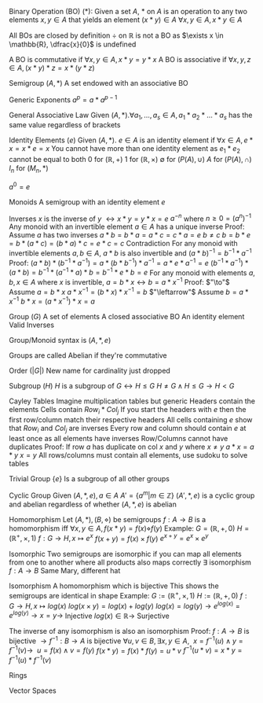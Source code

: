 Binary Operation (BO) $(*)$:
	Given a set $A$,
	 $*$ on $A$ is an operation to any two elements $x, y \in A$ that yields an element $(x*y) \in A$ 
	 $\forall x, y \in A, x*y \in A$

All BOs are closed by definition 
$\div$ on $\mathbb{R}$ is not a BO as $\exists x \in \mathbb{R}, \dfrac{x}{0}$ is undefined

A BO is commutative if $\forall x, y \in A, x *y = y*x$ 
A BO is associative if $\forall x, y, z \in A, (x*y)*z = x*(y*z)$

Semigroup $(A, *)$
	A set endowed with an associative BO 

Generic Exponents
	$a^p = a * a^{p-1}$

General Associative Law
	Given $(A, *). \forall a_1, \dots, a_s \in A, a_1 * a_2 * \dots * a_s$ has the same value regardless of brackets

Identity Elements $(e)$ 
	Given $(A, *)$. $e \in A$ is an identity element if $\forall x \in A, e*x = x*e = x$
	You cannot have more than one identity element as $e_1 * e_2$ cannot be equal to both
	0 for $(\mathbb{R}, +)$
	1 for $(\mathbb{R}, \times)$
	$\emptyset$ for $(P(A), \cup)$
	$A$ for $(P(A), \cap)$
	$I_n$ for $(M_n, *)$

$a^0 = e$

Monoids
	A semigroup with an identity element $e$ 

Inverses
	$x$ is the inverse of $y$ $\leftrightarrow x * y = y*x = e$
	$a^{-n}$ where $n \geq 0 = (a^{n})^{-1}$	
	Any monoid with an invertible element $a \in A$ has a unique inverse 
		Proof:
			Assume $a$ has two inverses
			$a * b = b * a = a * c = c * a = e$
			$b \neq c$ 
			$b = b * e = b* (a * c) = (b * a) * c = e * c = c$
			Contradiction
	For any monoid with invertible elements $a, b \in A$, $a*b$ is also invertible and $(a*b)^{-1} = b^{-1} * a^{-1}$ 
		Proof:
			$(a*b) * (b^{-1} * a^{-1}) = a * (b * b^{-1}) * a^{-1} = a*e*a^{-1} = e$
			$(b^{-1} * a^{-1}) * (a*b) = b^{-1} * (a^{-1}  * a) * b = b^{-1} * e * b = e$
	For any monoid with elements $a,b,x \in A$ where $x$ is invertible, $a = b * x \leftrightarrow b = a * x^{-1}$
		Proof:
			$"\to"$ 
				Assume $a = b*x$ 
				$a * x^{-1}= (b*x) * x^{-1} = b$
			$"\leftarrow"$ 
				Assume $b = a * x^{-1}$ 
				$b * x = (a * x^{-1}) * x = a$

Group $(G)$
	A set of elements
	A closed associative BO
	An identity element
	Valid Inverses

Group/Monoid syntax is $(A, *, e)$

Groups are called Abelian if they're commutative 

Order $(|G|)$
	New name for cardinality just dropped

Subgroup $(H)$
	$H$ is a subgroup of $G \leftrightarrow H \leq G$ 
	$H \neq G \land H \leq G \to H < G$

Cayley Tables
	Imagine multiplication tables but generic
	Headers contain the elements
	Cells contain $Row_i * Col_j$ 
	If you start the headers with $e$ then the first row/column match their respective headers
	All cells containing $e$ show that $Row_i$ and $Col_j$ are inverses
	Every row and column should contain $e$ at least once as all elements have inverses
	Row/Columns cannot have duplicates
		Proof:
			If row $a$ has duplicate on col $x$ and $y$ where $x \neq y$ 
			$a * x = a* y$
			$x = y$
	All rows/columns must contain all elements, use sudoku to solve tables

Trivial Group
	$\{e\}$
	Is a subgroup of all other groups

Cyclic Group
	Given $(A, *, e), a \in A$
	$A' = \{a^m | m \in \mathbb{Z}\}$
	$(A', *, e)$ is a cyclic group and abelian regardless of whether $(A, *, e)$ is abelian

Homomorphism
	Let $(A, *), (B, \diamond)$ be semigroups
	$f: A \to B$ is a homomorphism iff $\forall x, y \in A, f(x * y) = f(x) \diamond f(y)$
	Example:
		$G = (\mathbb{R}, +, 0)$
		$H = (\mathbb{R}^+, \times, 1)$
		$f: G \to H, x \mapsto e^x$
		$f(x+y) = f(x) \times f(y)$
		$e^{x+y} = e^x \times e^y$

Isomorphic
	Two semigroups are isomorphic if you can map all elements from one to another where all products also maps correctly
	$\exists$ isomorphism $f: A \to B$ 
	Same Mary, different hat

Isomorphism
	A homomorphism which is bijective
	This shows the semigroups are identical in shape
	Example:
		$G := (\mathbb{R}^+, \times, 1)$
		$H := (\mathbb{R}, +, 0)$
		$f: G \to H, x \mapsto log(x)$
		$log(x \times y) = log(x) + log(y)$ 
		$log(x) = log(y) \to e^{log(x)} = e^{log(y)} \to x = y \to$ Injective
		$log(x) \in \mathbb{R} \to$ Surjective

The inverse of any isomorphism is also an isomorphism
Proof:
	$f: A \to B$ is bijective $\to f^{-1}: B \to A$ is bijective
	$\forall u, v \in B, \exists x, y \in A, \ \  x = f^{-1}(u) \land y = f^{-1}(v) \to \ \  u = f(x) \land v = f(y)$
	$f(x * y) = f(x) * f(y) = u * v$
	$f^{-1}(u * v) = x*y = f^{-1}(u) * f^{-1}(v)$ 

Rings

Vector Spaces
